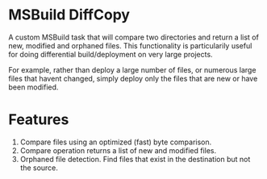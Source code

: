 MSBuild DiffCopy
================
A custom MSBuild task that will compare two directories and return a list of new, modified and orphaned files. This functionality is particularily useful for doing differential build/deployment on very large projects.

For example, rather than deploy a large number of files, or numerous large files that havent changed, simply deploy only the files that are new or have been modified.

Features
========

1. Compare files using an optimized (fast) byte comparison.
2. Compare operation returns a list of new and modified files.
3. Orphaned file detection. Find files that exist in the destination but not the source.